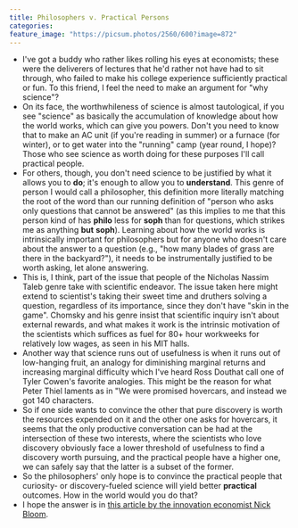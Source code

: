 ```yaml
---
title: Philosophers v. Practical Persons
categories:
feature_image: "https://picsum.photos/2560/600?image=872"
---
```

- I've got a buddy who rather likes rolling his eyes at economists; these were the deliverers of lectures that he'd rather not have had to sit through, who failed to make his college experience sufficiently practical or fun. To this friend, I feel the need to make an argument for "why science"?
- On its face, the worthwhileness of science is almost tautological, if you see "science" as basically the accumulation of knowledge about how the world works, which can give you powers. Don't you need to know that to make an AC unit (if you're reading in summer) or a furnace (for winter), or to get water into the "running" camp (year round, I hope)? Those who see science as worth doing for these purposes I'll call practical people.
- For others, though, you don't need science to be justified by what it allows you to __do__; it's enough to allow you to __understand__. This genre of person I would call a philosopher, this definition more literally matching the root of the word than our running definition of "person who asks only questions that cannot be answered" (as this implies to me that this person kind of has __philo__ less for __soph__ than for questions, which strikes me as anything **but** __soph__). Learning about how the world works is intrinsically important for philosophers but for anyone who doesn't care about the answer to a question (e.g., "how many blades of grass are there in the backyard?"), it needs to be instrumentally justified to be worth asking, let alone answering. 
- This is, I think, part of the issue that people of the Nicholas Nassim Taleb genre take with scientific endeavor. The issue taken here might extend to scientist's taking their sweet time and druthers solving a question, regardless of its importance, since they don't have "skin in the game". Chomsky and his genre insist that scientific inquiry isn't about external rewards, and what makes it work is the intrinsic motivation of the scientists which suffices as fuel for 80+ hour workweeks for relatively low wages, as seen in his MIT halls.
- Another way that science runs out of usefulness is when it runs out of low-hanging fruit, an analogy for diminishing marginal returns and increasing marginal difficulty which I've heard Ross Douthat call one of Tyler Cowen's favorite analogies. This might be the reason for what Peter Thiel laments as in "We were promised hovercars, and instead we got 140 characters.
- So if one side wants to convince the other that pure discovery is worth the resources expended on it and the other one asks for hovercars, it seems that the only productive conversation can be had at the intersection of these two interests, where the scientists who love discovery obviously face a lower threshold of usefulness to find a discovery worth pursuing, and the practical people have a higher one, we can safely say that the latter is a subset of the former.
- So the philosophers' only hope is to convince the practical people that curiosity- or discovery-fueled science will yield better __practical__ outcomes. How in the world would you do that? 
- I hope the answer is in [this article by the innovation economist Nick Bloom](https://onlinelibrary.wiley.com/doi/full/10.1111/1475-5890.12195).
